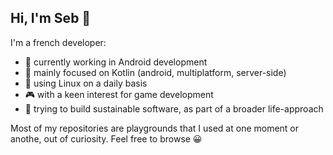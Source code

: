 ## Hi, I'm Seb 👋

I'm a french developer:
* 💼 currently working in Android development
* 🔎 mainly focused on Kotlin (android, multiplatform, server-side)
* 🐧 using Linux on a daily basis
* 🎮 with a keen interest for game development
* 🌿 trying to build sustainable software, as part of a broader life-approach

Most of my repositories are playgrounds that I used at one moment or anothe, out of curiosity. Feel free to browse 😀
